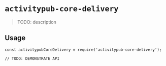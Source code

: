 # `activitypub-core-delivery`

> TODO: description

## Usage

```
const activitypubCoreDelivery = require('activitypub-core-delivery');

// TODO: DEMONSTRATE API
```

